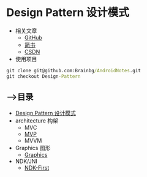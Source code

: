 # Design Pattern 设计模式

- 相关文章
  - [GitHub]()
  - [简书]()
  - [CSDN]()
- 使用项目
```cmd
git clone git@github.com:Brainbg/AndroidNotes.git
git checkout Design-Pattern
```

## -->目录
- [Design Pattern 设计模式](https://github.com/Brainbg/AndroidNotes/tree/Design-Pattern)
- architecture 构架
  - MVC 
  - [MVP](https://github.com/Brainbg/LearnAndroid/tree/MVP)  
  - MVVM
- Graphics 图形
  - [Graphics](https://github.com/Brainbg/AndroidNotes/tree/Graphics)
- NDK/JNI
  - [NDK-First](https://github.com/Brainbg/AndroidNotes/tree/NDK-First)




   

